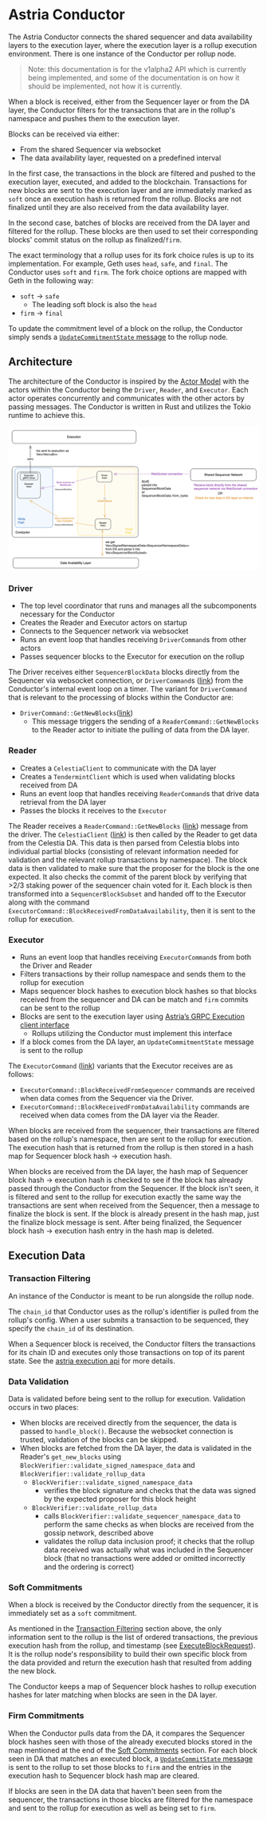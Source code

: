 # Astria Conductor

The Astria Conductor connects the shared sequencer and data availability layers
to the execution layer, where the execution layer is a rollup execution
environment. There is one instance of the Conductor per rollup node.

> Note: this documentation is for the v1alpha2 API which is currently being
> implemented, and some of the documentation is on how it should be implemented,
> not how it is currently.

When a block is received, either from the Sequencer layer or from the DA layer,
the Conductor filters for the transactions that are in the rollup's namespace
and pushes them to the execution layer.

Blocks can be received via either:

- From the shared Sequencer via websocket
- The data availability layer, requested on a predefined interval

In the first case, the transactions in the block are filtered and pushed to the
execution layer, executed, and added to the blockchain. Transactions for new
blocks are sent to the execution layer and are immediately marked as `soft` once
an execution hash is returned from the rollup. Blocks are not finalized until
they are also received from the data availability layer.

In the second case, batches of blocks are received from the DA layer and
filtered for the rollup. These blocks are then used to set their corresponding
blocks' commit status on the rollup as finalized/`firm`.

The exact terminology that a rollup uses for its fork choice rules is up to its
implementation. For example, Geth uses `head`, `safe`, and `final`. The
Conductor uses `soft` and `firm`. The fork choice options are mapped with Geth
in the following way:

- `soft` -> `safe`
  - The leading soft block is also the `head`
- `firm` -> `final`

To update the commitment level of a block on the rollup, the Conductor simply
sends a [`UpdateCommitmentState`
message](https://buf.build/astria/astria/docs/main:astria.execution.v1alpha2#astria.execution.v1alpha2.ExecutionService.UpdateCommitmentState)
to the rollup node.

## Architecture

The architecture of the Conductor is inspired by the [Actor
Model](https://en.wikipedia.org/wiki/Actor_model) with the actors within the
Conductor being the `Driver`, `Reader`, and `Executor`. Each actor operates
concurrently and communicates with the other actors by passing messages. The
Conductor is written in Rust and utilizes the Tokio runtime to achieve this.

![Conductor Architecture](assets/conductor-architecture.png)

### Driver

- The top level coordinator that runs and manages all the subcomponents
  necessary for the Conductor
- Creates the Reader and Executor actors on startup
- Connects to the Sequencer network via websocket
- Runs an event loop that handles receiving `DriverCommand`s from other actors
- Passes sequencer blocks to the Executor for execution on the rollup

The Driver receives either `SequencerBlockData` blocks directly from the
Sequencer via websocket connection, or `DriverCommand`s
([link](https://github.com/astriaorg/astria/blob/6e71a76fa52c522ffdcabcd9d659e4de765d9d61/crates/astria-conductor/src/driver.rs#L54))
from the Conductor's internal event loop on a timer. The variant for
`DriverCommand` that is relevant to the processing of blocks within the
Conductor are:

- `DriverCommand::GetNewBlocks`([link](https://github.com/astriaorg/astria/blob/3c4e47dbe1818e4228691d6bfd2b2143a06f1a6e/crates/astria-conductor/src/driver.rs#L54))
  - This message triggers the sending of a `ReaderCommand::GetNewBlocks` to the
    Reader actor to initiate the pulling of data from the DA layer.

### Reader

- Creates a `CelestiaClient` to communicate with the DA layer
- Creates a `TendermintClient` which is used when validating blocks received
  from DA
- Runs an event loop that handles receiving `ReaderCommand`s that drive data
  retrieval from the DA layer
- Passes the blocks it receives to the `Executor`

The Reader receives a `ReaderCommand::GetNewBlocks`
([link](https://github.com/astriaorg/astria/blob/3c4e47dbe1818e4228691d6bfd2b2143a06f1a6e/crates/astria-conductor/src/driver.rs#L54))
message from the driver. The `CelestiaClient`
([link](https://github.com/astriaorg/astria/blob/3c4e47dbe1818e4228691d6bfd2b2143a06f1a6e/crates/astria-sequencer-relayer/src/data_availability.rs#L244))
is then called by the Reader to get data from the Celestia DA. This data is
then parsed from Celestia blobs into individual partial blocks (consisting of
relevant information needed for validation and the relevant rollup transactions
by namespace). The block data is then validated to make sure that the proposer
for the block is the one expected. It also checks the commit of the parent block
by verifying that >2/3 staking power of the sequencer chain voted for it. Each
block is then transformed into a `SequencerBlockSubset` and handed off to the
Executor along with the command
`ExecutorCommand::BlockReceivedFromDataAvailability`, then it is sent to the
rollup for execution.

### Executor

- Runs an event loop that handles receiving `ExecutorCommand`s from both the
  Driver and Reader
- Filters transactions by their rollup namespace and sends them to the rollup
  for execution
- Maps sequencer block hashes to execution block hashes so that blocks received
  from the sequencer and DA can be match and `firm` commits can be sent to the
  rollup
- Blocks are sent to the execution layer using [Astria’s GRPC Execution client
  interface](https://buf.build/astria/astria/docs/main:astria.execution.v1alpha2)
  - Rollups utilizing the Conductor must implement this interface
- If a block comes from the DA layer, an `UpdateCommitmentState` message is sent
  to the rollup

The `ExecutorCommand`
([link](https://github.com/astriaorg/astria/blob/eeffd2dc24ec14cbc7a3b3197ec2a3c099a78605/crates/astria-conductor/src/executor.rs#L81))
variants that the Executor receives are as follows:

- `ExecutorCommand::BlockReceivedFromSequencer` commands are received when data
  comes from the Sequencer via the Driver.
- `ExecutorCommand::BlockReceivedFromDataAvailability` commands are received
  when data comes from the DA layer via the Reader.

When blocks are received from the sequencer, their transactions are filtered
based on the rollup's namespace, then are sent to the rollup for execution. The
execution hash that is returned from the rollup is then stored in a hash map for
Sequencer block hash -> execution hash.

When blocks are received from the DA layer, the hash map of Sequencer block hash
-> execution hash is checked to see if the block has already passed through the
Conductor from the Sequencer. If the block isn't seen, it is filtered and sent
to the rollup for execution exactly the same way the transactions are sent when
received from the Sequencer, then a message to finalize the block is sent. If
the block is already present in the hash map, just the finalize block message is
sent. After being finalized, the Sequencer block hash -> execution hash entry in
the hash map is deleted.

## Execution Data

### Transaction Filtering

An instance of the Conductor is meant to be run alongside the rollup node.

The `chain_id` that Conductor uses as the rollup's identifier is pulled from the
rollup's config. When a user submits a transaction to be sequenced, they specify
the `chain_id` of its destination.

When a Sequencer block is received, the Conductor filters the transactions for
its chain ID and executes only those transactions on top of its parent state.
See the [astria execution
api](https://github.com/astriaorg/astria/blob/main/specs/execution-api.md) for
more details.

### Data Validation

Data is validated before being sent to the rollup for execution. Validation
occurs in two places:

- When blocks are received directly from the sequencer, the data is passed to
  `handle_block()`. Because the websocket connection is trusted, validation of
  the blocks can be skipped.
- When blocks are fetched from the DA layer, the data is validated in the
  Reader's `get_new_blocks` using
  `BlockVerifier::validate_signed_namespace_data` and
  `BlockVerifier::validate_rollup_data`
  - `BlockVerifier::validate_signed_namespace_data`
    - verifies the block signature and checks that the data was signed by the
      expected proposer for this block height
  - `BlockVerifier::validate_rollup_data`
    - calls `BlockVerifier::validate_sequencer_namespace_data` to perform the
      same checks as when blocks are received from the gossip network, described
      above
    - validates the rollup data inclusion proof; it checks that the rollup data
      received was actually what was included in the Sequencer block (that no
      transactions were added or omitted incorrectly and the ordering is
      correct)

### Soft Commitments

When a block is received by the Conductor directly from the sequencer, it is
immediately set as a `soft` commitment.

As mentioned in the [Transaction Filtering](#transaction-filtering) section
above, the only information sent to the rollup is the list of ordered
transactions, the previous execution hash from the rollup, and timestamp (see
[ExecuteBlockRequest](https://buf.build/astria/astria/docs/main:astria.execution.v1alpha2#astria.execution.v1alpha2.ExecuteBlockRequest)).
It is the rollup node's responsibility to build their own specific block from
the data provided and return the execution hash that resulted from adding the
new block.

The Conductor keeps a map of Sequencer block hashes to rollup execution hashes
for later matching when blocks are seen in the DA layer.

### Firm Commitments

When the Conductor pulls data from the DA, it compares the Sequencer block
hashes seen with those of the already executed blocks stored in the map
mentioned at the end of the [Soft Commitments](#soft-commitments) section. For
each block seen in DA that matches an executed block, a [`UpdateCommitState`
message](https://buf.build/astria/astria/docs/main:astria.execution.v1alpha2#astria.execution.v1alpha2.ExecutionService.UpdateCommitmentState)
is sent to the rollup to set those blocks to `firm` and the entries in the
execution hash to Sequencer block hash map are cleared.

If blocks are seen in the DA data that haven't been seen from the sequencer, the
transactions in those blocks are filtered for the namespace and sent to the
rollup for execution as well as being set to `firm`.
